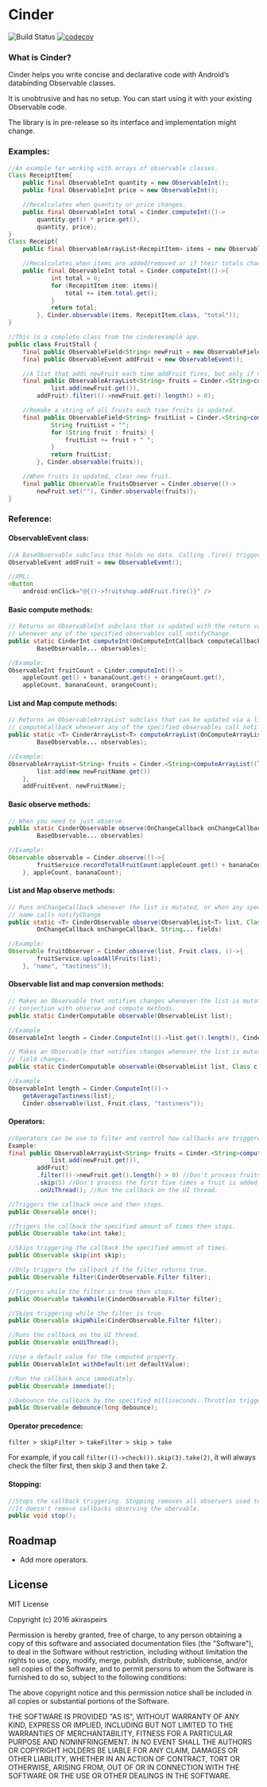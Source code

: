 # Cinder
![Build Status](https://travis-ci.org/akiraspeirs/Cinder.svg?branch=master)
[![codecov](https://codecov.io/gh/akiraspeirs/Cinder/branch/master/graph/badge.svg)](https://codecov.io/gh/akiraspeirs/Cinder)

### What is Cinder?
Cinder helps you write concise and declarative code with Android’s databinding Observable classes.

It is unobtrusive and has no setup. You can start using it with your existing Observable code.

The library is in pre-release so its interface and implementation might change.

### Examples:
```java
//An example for working with arrays of observable classes.
Class ReceiptItem{
	public final ObservableInt quantity = new ObservableInt();
	public final ObservableInt price = new ObservableInt();

    //Recalculates when quantity or price changes.
	public final ObservableInt total = Cinder.computeInt(()->
	    quantity.get() * price.get(),
	    quantity, price);
}
Class Receipt{
	public final ObservableArrayList<RecepitItem> items = new ObservableArrayList<>();

	//Recalculates when items are added/removed or if their totals change.
	public final ObservableInt total = Cinder.computeInt(()->{
            int total = 0;
            for (RecepitItem item: items){
                total += item.total.get();
            }
            return total;
        }, Cinder.observable(items, RecepitItem.class, "total"));
}
```
```java
//This is a complete class from the cinderexample app.
public class FruitStall {
    final public ObservableField<String> newFruit = new ObservableField<>("");
    final public ObservableEvent addFruit = new ObservableEvent();

    //A list that adds newFruit each time addFruit fires, but only if newFruit has length > 0.
    final public ObservableArrayList<String> fruits = Cinder.<String>computeArrayList((list)->
            list.add(newFruit.get()),
        addFruit).filter(()->newFruit.get().length() > 0);

    //Remake a string of all fruits each time fruits is updated.
    final public ObservableField<String> fruitList = Cinder.<String>computeField(()-> {
            String fruitList = "";
            for (String fruit : fruits) {
                fruitList += fruit + " ";
            }
            return fruitList;
        }, Cinder.observable(fruits));

    //When fruits is updated, clear new fruit.
    final public Observable fruitsObserver = Cinder.observe(()->
        newFruit.set(""), Cinder.observable(fruits));
}
```

### Reference:

#### ObservableEvent class:
```java
//A BaseObservable subclass that holds no data. Calling .fire() triggers notifyChange().
ObservableEvent addFruit = new ObservableEvent();

//XML:
<Button
	android:onClick="@{()->fruitshop.addFruit.fire()}" />
```

#### Basic compute methods:
```java
// Returns an ObservableInt subclass that is updated with the return value of the computeCallback
// whenever any of the specified observables call notifyChange.
public static CinderInt computeInt(OnComputeIntCallback computeCallback,
        BaseObservable... observables);

//Example:
ObservableInt fruitCount = Cinder.computeInt(()->
	appleCount.get() + bananaCount.get() + orangeCount.get(),
    appleCount, bananaCount, orangeCount);
```

#### List and Map compute methods:
```java
// Returns an ObservableArrayList subclass that can be updated via a list parameter of the
// computeCallback whenever any of the specified observables call notifyChange
public static <T> CinderArrayList<T> computeArrayList(OnComputeArrayListCallback<T> computeCallback,
        BaseObservable... observables);

//Example:
ObservableArrayList<String> fruits = Cinder.<String>computeArrayList((list)-> {
		list.add(new newFruitName.get())
    },
    addFruitEvent, newFruitName);
```

#### Basic observe methods:
```java
// When you need to just observe.
public static CinderObservable observe(OnChangeCallback onChangeCallback,
        BaseObservable... observables)

//Example:
Observable observable = Cinder.observe(()->{
		fruitService.recordTotalFruitCount(appleCount.get() + bananaCount.get();
	}, appleCount, bananaCount);
```

#### List and Map observe methods:
```java
// Runs onChangeCallback whenever the list is mutated, or when any specified BaseObservable field
// name calls notifyChange
public static <T> CinderObservable observe(ObservableList<T> list, Class c,
        OnChangeCallback onChangeCallback, String... fields)

//Example:
Observable fruitObserver = Cinder.observe(list, Fruit.class, ()->{
		fruitService.uploadAllFruits(list);
    }, "name", "tastiness"));
```

#### Observable list and map conversion methods:
```java
// Makes an Observable that notifies changes whenever the list is mutated. This is useful in
// conjection with observe and compute methods.
public static CinderComputable observable(ObservableList list);

//Example
ObservableInt length = Cinder.ComputeInt(()->list.get().length(), Cinder.observable(list));

// Makes an Observable that notifies changes whenever the list is mutated or an element's Observable
// field changes.
public static CinderComputable observable(ObservableList list, Class c, String... fields);

//Example
ObservableInt length = Cinder.ComputeInt(()->
	getAverageTastiness(list),
    Cinder.observable(list, Fruit.class, "tastiness"));
```

#### Operators:
```java
//Operators can be use to filter and control how callbacks are triggered.
Example:
final public ObservableArrayList<String> fruits = Cinder.<String>computeArrayList((list)->
            list.add(newFruit.get()),
        addFruit)
        .filter(()->newFruit.get().length() > 0) //Don't process fruits without a name.
        .skip(5) //Don't process the first five times a fruit is added
        .onUiThread(); //Run the callback on the UI thread.

//Triggers the callback once and then stops.
public Observable once();

//Trigers the callback the specified amount of times then stops.
public Observable take(int take);

//Skips triggering the callback the specified amount of times.
public Observable skip(int skip);

//Only triggers the callback if the filter returns true.
public Observable filter(CinderObservable.Filter filter);

//Triggers while the filter is true then stops.
public Observable takeWhile(CinderObservable.Filter filter);

//Skips triggering while the filter is true.
public Observable skipWhile(CinderObservable.Filter filter);

//Runs the callback on the UI thread.
public Observable onUiThread();

//Use a default value for the computed property.
public ObservableInt withDefault(int defaultValue);

//Run the callback once immediately.
public Observable immediate();

//Debounce the callback by the specified milliseconds. Throttles triggering the event
public Observable debounce(long debounce);
```
#### Operator precedence:
`filter > skipFilter > takeFilter > skip > take`

For example, if you call `filter(()->check()).skip(3).take(2)`, it will always check the filter
first, then skip 3 and then take 2.

#### Stopping:
```java
//Stops the callback triggering. Stopping removes all observers used to run the callback.
//It doesn't remove callbacks observing the obervable.
public void stop();
```

## Roadmap
- Add more operators.

## License
MIT License

Copyright (c) 2016 akiraspeirs

Permission is hereby granted, free of charge, to any person obtaining a copy
of this software and associated documentation files (the "Software"), to deal
in the Software without restriction, including without limitation the rights
to use, copy, modify, merge, publish, distribute, sublicense, and/or sell
copies of the Software, and to permit persons to whom the Software is
furnished to do so, subject to the following conditions:

The above copyright notice and this permission notice shall be included in all
copies or substantial portions of the Software.

THE SOFTWARE IS PROVIDED "AS IS", WITHOUT WARRANTY OF ANY KIND, EXPRESS OR
IMPLIED, INCLUDING BUT NOT LIMITED TO THE WARRANTIES OF MERCHANTABILITY,
FITNESS FOR A PARTICULAR PURPOSE AND NONINFRINGEMENT. IN NO EVENT SHALL THE
AUTHORS OR COPYRIGHT HOLDERS BE LIABLE FOR ANY CLAIM, DAMAGES OR OTHER
LIABILITY, WHETHER IN AN ACTION OF CONTRACT, TORT OR OTHERWISE, ARISING FROM,
OUT OF OR IN CONNECTION WITH THE SOFTWARE OR THE USE OR OTHER DEALINGS IN THE
SOFTWARE.